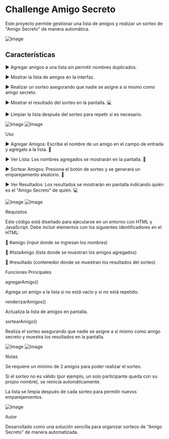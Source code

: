 # Challenge Amigo Secreto

Este proyecto permite gestionar una lista de amigos y realizar un sorteo de "Amigo Secreto" de manera automática.

![Image](https://github.com/user-attachments/assets/2923fb64-5e19-46ed-89ff-349bedfeee81)

## Características

:arrow_forward: Agregar amigos a una lista sin permitir nombres duplicados.

:arrow_forward: Mostrar la lista de amigos en la interfaz.

:arrow_forward: Realizar un sorteo asegurando que nadie se asigne a sí mismo como amigo secreto.

:arrow_forward: Mostrar el resultado del sorteo en la pantalla. :computer:

:arrow_forward: Limpiar la lista después del sorteo para repetir si es necesario.

![Image](https://github.com/user-attachments/assets/e7ca90e4-10ea-4ec0-a232-cd92a5bab9b6) 
![Image](https://github.com/user-attachments/assets/5d8e0352-ed53-4d81-a7e9-c4a02d2e75f4)

Uso

:arrow_forward: Agregar Amigos: Escribe el nombre de un amigo en el campo de entrada y agrégalo a la lista. :memo:

:arrow_forward: Ver Lista: Los nombres agregados se mostrarán en la pantalla. :page_with_curl:

:arrow_forward: Sortear Amigos: Presiona el botón de sorteo y se generará un emparejamiento aleatorio. :slot_machine:

:arrow_forward: Ver Resultados: Los resultados se mostrarán en pantalla indicando quién es el "Amigo Secreto" de quién. :computer:

![Image](https://github.com/user-attachments/assets/b51497e9-c5b1-4341-9b56-e706674e11aa)
![Image](https://github.com/user-attachments/assets/f9bd43af-f1d8-40f7-8220-de7575ac9302)

Requisitos

Este código está diseñado para ejecutarse en un entorno con HTML y JavaScript. Debe incluir elementos con los siguientes identificadores en el HTML:

:pushpin: #amigo (input donde se ingresan los nombres)

:pushpin: #listaAmigo (lista donde se muestran los amigos agregados)

:pushpin: #resultado (contenedor donde se muestran los resultados del sorteo)

Funciones Principales

agregarAmigo()

Agrega un amigo a la lista si no está vacío y si no está repetido.

renderizarAmigos()

Actualiza la lista de amigos en pantalla.

sortearAmigo()

Realiza el sorteo asegurando que nadie se asigne a sí mismo como amigo secreto y muestra los resultados en la pantalla.

![Image](https://github.com/user-attachments/assets/3195f157-d4e0-4d8b-b455-2e5e2141126b)
![Image](https://github.com/user-attachments/assets/799646a3-3445-491c-bc48-b17c109472ba)

Notas

Se requiere un mínimo de 2 amigos para poder realizar el sorteo.

Si el sorteo no es válido (por ejemplo, un solo participante queda con su propio nombre), se reinicia automáticamente.

La lista se limpia después de cada sorteo para permitir nuevos emparejamientos.

![Image](https://github.com/user-attachments/assets/5cb0d188-e74e-4289-a698-d1e11a1bf3b5)

Autor

Desarrollado como una solución sencilla para organizar sorteos de "Amigo Secreto" de manera automatizada.

